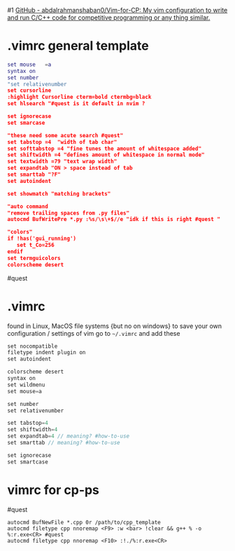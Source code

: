 #1 
[GitHub - abdalrahmanshaban0/Vim-for-CP: My vim configuration to write and run C/C++ code for competitive programming or any thing similar.](https://github.com/abdalrahmanshaban0/Vim-for-CP)



# .vimrc general template
```lua
set mouse   =a
syntax on
set number
"set relativenumber
set cursorline
:highlight Cursorline cterm=bold ctermbg=black
set hlsearch "#quest is it default in nvim ?

set ignorecase
set smarcase

"these need some acute search #quest"
set tabstop =4  "width of tab char"
set softtabstop =4 "fine tunes the amount of whitespace added"
set shiftwidth =4 "defines amount of whitespace in normal mode"
set textwidth =79 "text wrap width"
set expandtab "ON > space instead of tab
set smarttab "?F"
set autoindent

set showmatch "matching brackets"

"auto command
"remove trailing spaces from .py files"
autocmd BufWritePre *.py :%s/\s\+$//e "idk if this is right #quest "

"colors"
if !has('gui_running')
   set t_Co=256
endif
set termguicolors
colorscheme desert
```


#quest

# .vimrc
found in Linux, MacOS file systems {but no on windows}
to save your own configuration / settings of vim
go to `~/.vimrc` and add these
```c
set nocompatible
filetype indent plugin on
set autoindent

colorscheme desert
syntax on
set wildmenu
set mouse=a

set number
set relativenumber

set tabstop=4
set shiftwidth=4
set expandtab=4 // meaning? #how-to-use
set smarttab // meaning? #how-to-use

set ignorecase
set smartcase


```


# vimrc for cp-ps

#quest
```
autocmd BufNewFile *.cpp 0r /path/to/cpp_template
autocmd filetype cpp nnoremap <F9> :w <bar> !clear && g++ % -o %:r.exe<CR> #quest
autocmd filetype cpp nnoremap <F10> :!./%:r.exe<CR>
```